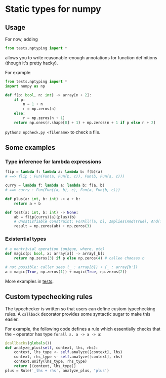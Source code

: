 # Static types for numpy

## Usage

For now, adding
```py
from tests.nptyping import *
```
allows you to write reasonable-enough annotations for function definitions (though it's pretty hacky).

For example:
```py
from tests.nptyping import *
import numpy as np

def f(p: bool, n: int) -> array[n + 2]:
    if p:
        n = 1 + n
        r = np.zeros(n)
    else:
        r = np.zeros(n + 1)
    return np.ones(r.shape[0] + 1) + np.zeros(n + 1 if p else n + 2)
```

`python3 npcheck.py <filename>` to check a file.

## Some examples

### Type inference for lambda expressions

```py
flip = lambda f: lambda a: lambda b: f(b)(a)
# ==> flip : Fun(Fun(a, Fun(b, c)), Fun(b, Fun(a, c)))

curry = lambda f: lambda a: lambda b: f(a, b)
# ==> curry : Fun(Fun((a, b), c), Fun(a, Fun(b, c)))

def plus(a: int, b: int) -> a + b:
    return a + b

def test(a: int, b: int) -> None:
    ab = flip(curry)(a)(plus)(b)
    # Unsatisfiable constraint: ForAll([a, b], Implies(And(True), And(True, a + b == 3)))
    result = np.zeros(ab) + np.zeros(3)
```

### Existential types

```py
# a nontrivial operation (unique, where, etc)
def magic(p: bool, x: array[a]) -> array[_b]:
    return np.zeros(3) if p else np.zeros(4) # callee chooses b

# not possible: caller sees (_ : array[b]) + (_ : array[b'])
a = magic(True, np.zeros(1)) + magic(True, np.zeros(2))
```

More examples in [tests](https://github.com/johnli0135/numpy-types/tree/master/tests).

## Custom typechecking rules

The typechecker is written so that users can define custom typechecking rules.
A `callback` decorator provides some syntactic sugar to make this easier.

For example, the following code defines a rule which essentially checks that the `+` operator has type `forall a. a -> a -> a`:

```py
@callbacks(globals())
def analyze_plus(self, context, lhs, rhs):
    context, lhs_type <- self.analyze([context], lhs)
    context, rhs_type <- self.analyze([context], rhs)
    context.unify(lhs_type, rhs_type)
    return [(context, lhs_type)]
plus = Rule('_lhs + rhs', analyze_plus, 'plus')
```
